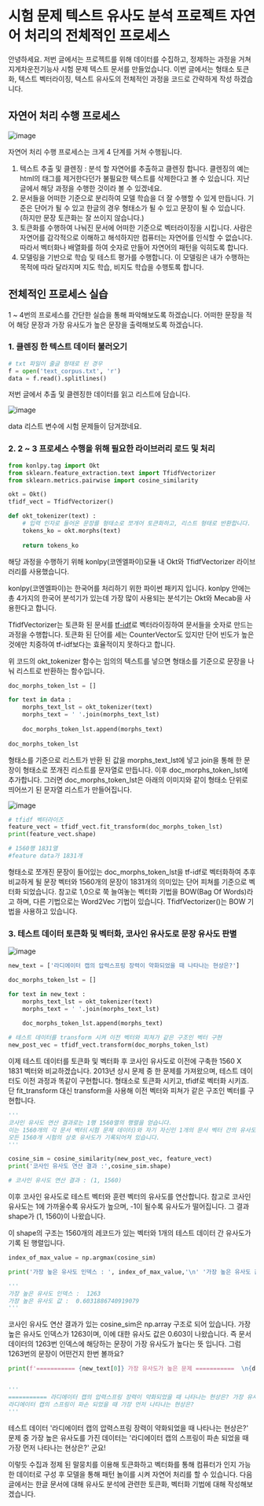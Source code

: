 # 시험 문제 텍스트 유사도 분석 프로젝트 자연어 처리의 전체적인 프로세스

안녕하세요. 저번 글에서는 프로젝트를 위해 데이터를 수집하고, 정제하는 과정을 거쳐 지게차운전기능사 시험 문제 텍스트 문서를 만들었습니다. 이번 글에서는 형태소 토큰화, 텍스트 벡터라이징, 텍스트 유사도의 전체적인 과정을 코드로 간략하게 작성 하겠습니다. 



## 자연어 처리 수행 프로세스 

![image](https://user-images.githubusercontent.com/71218142/194776801-ada3bebd-2be0-43ae-a211-922a3d6f62d3.png)

자연어 처리 수행 프로세스는 크게 4 단계를 거쳐 수행됩니다. 

1. 텍스트 추출 및 클렌징 : 분석 할 자연어를 추출하고 클렌징 합니다. 클렌징의 예는 html의 태그를 제거한다던가 불필요한 텍스트를 삭제한다고 볼 수 있습니다. 지난 글에서 해당 과정을 수행한 것이라 볼 수 있겠네요. 
2. 문서들을 어떠한 기준으로 분리하여 모델 학습을 더 잘 수행할 수 있게 만듭니다. 기준은 단어가 될 수 있고 한글의 경우 형태소가 될 수 있고 문장이 될 수 있습니다. (하지만 문장 토큰화는 잘 쓰이지 않습니다.)  
3. 토큰화를 수행하여 나눠진 문서에 어떠한 기준으로 벡터라이징을 시킵니다. 사람은 자연어를 감각적으로 이해하고 해석하지만 컴퓨터는 자연어를 인식할 수 없습니다. 따라서 벡터화나 배열화를 하여 숫자로 만들어 자연어의 패턴을 익히도록 합니다.
4. 모델링을 기반으로 학습 및 테스트 평가를 수행합니다. 이 모델링은 내가 수행하는 목적에 따라 달라지며 지도 학습, 비지도 학습을 수행토록 합니다.



## 전체적인 프로세스 실습 

1 ~ 4번의 프로세스를 간단한 실습을 통해 파악해보도록 하겠습니다. 어떠한 문장을 적어 해당 문장과 가장 유사도가 높은 문장을 출력해보도록 하겠습니다. 



### 1. 클렌징 한 텍스트 데이터 불러오기 

```python
# txt 파일이 줄글 형태로 된 경우 
f = open('text_corpus.txt', 'r')
data = f.read().splitlines()
```

저번 글에서 추출 및 클렌징한 데이터를 읽고 리스트에 담습니다.

![image](https://user-images.githubusercontent.com/71218142/194777349-2e5cc97f-4737-4702-8d33-07385c1ec4fe.png)

data 리스트 변수에 시험 문제들이 담겨졌네요. 



### 2. 2 ~ 3 프로세스 수행을 위해 필요한 라이브러리 로드 및 처리 

```python
from konlpy.tag import Okt
from sklearn.feature_extraction.text import TfidfVectorizer
from sklearn.metrics.pairwise import cosine_similarity

okt = Okt()
tfidf_vect = TfidfVectorizer()

def okt_tokenizer(text) : 
    # 입력 인자로 들어온 문장를 형태소로 쪼개어 토큰화하고, 리스트 형태로 반환합니다.
    tokens_ko = okt.morphs(text)
    
    return tokens_ko
```

해당 과정을 수행하기 위해 konlpy(코엔엘파이)모듈 내 Okt와 TfidfVectorizer 라이브러리를 사용했습니다.

konlpy(코엔엘파이)는 한국어를 처리하기 위한 파이썬 패키지 입니다. konlpy 안에는 총 4가지의 한국어 분석기가 있는데 가장 많이 사용되는 분석기는 Okt와 Mecab을 사용한다고 합니다. 

TfidfVectorizer는 토큰화 된 문서를 [tf-idf](https://ko.wikipedia.org/wiki/Tf-idf)로 벡터라이징하여 문서들을 숫자로 만드는 과정을 수행합니다. 토큰화 된 단어를 세는 CounterVector도 있지만 단어 빈도가 높은 것에만 치중하여 tf-idf보다는 효율적이지 못하다고 합니다. 

위 코드의 okt_tokenizer 함수는 임의의 텍스트를 넣으면 형태소를 기준으로 문장을 나눠 리스트로 반환하는 함수입니다. 



```python
doc_morphs_token_lst = []

for text in data : 
    morphs_text_lst = okt_tokenizer(text)
    morphs_text = ' '.join(morphs_text_lst)
    
    doc_morphs_token_lst.append(morphs_text)
    
doc_morphs_token_lst
```

형태소를 기준으로 리스트가 반환 된 값을 morphs_text_lst에 넣고  join을 통해 한 문장이 형태소로 쪼개진 리스트를 문자열로 만듭니다. 이후 doc_morphs_token_lst에 추가합니다. 그러면 doc_morphs_token_lst은 아래의 이미지와 같이 형태소 단위로 띄어쓰기 된 문자열 리스트가 만들어집니다. 

![image](https://user-images.githubusercontent.com/71218142/194777998-88f76bcb-9758-436b-8cea-b7865e4dff75.png)



```python
# tfidf 벡터라이즈
feature_vect = tfidf_vect.fit_transform(doc_morphs_token_lst)
print(feature_vect.shape)

# 1560행 1831열
#feature data가 1831개
```

형태소로 쪼개진 문장이 들어있는 doc_morphs_token_lst을 tf-idf로 벡터화하여 추후 비교하게 될 문장 벡터와 1560개의 문장이 1831개의 의미있는 단어 피쳐를 기준으로 벡터화 되었습니다. 참고로 1,0으로 쭉 늘여놓는 벡터화 기법을 BOW(Bag Of Words)라고 하며, 다른 기법으로는 Word2Vec 기법이 있습니다. TfidfVectorizer()는 BOW 기법을 사용하고 있습니다. 



### 3. 테스트 데이터 토큰화 및 벡터화, 코사인 유사도로 문장 유사도 판별

![image](https://user-images.githubusercontent.com/71218142/194778449-7e7010ad-3682-42e1-bdd2-27e1ed3b1819.png)

```python
new_text = ['라디에이터 캡의 압력스프링 장력이 약화되었을 때 나타나는 현상은?']

doc_morphs_token_lst = []

for text in new_text : 
    morphs_text_lst = okt_tokenizer(text)
    morphs_text = ' '.join(morphs_text_lst)
    
    doc_morphs_token_lst.append(morphs_text)

# 테스트 데이터를 transform 시켜 이전 벡터와 피쳐가 같은 구조인 벡터 구현 
new_post_vec = tfidf_vect.transform(doc_morphs_token_lst)
```



이제 테스트 데이터를 토큰화 및 벡터화 후 코사인 유사도로 이전에 구축한 1560 X 1831 벡터와  비교하겠습니다. 2013년 상시 문제 중 한 문제를 가져왔으며, 테스트 데이터도 이전 과정과 똑같이 구현합니다. 형태소로 토큰화 시키고, tfidf로 벡터화 시키죠. 단 fit_transform 대신 transform을 사용해 이전 벡터와 피쳐가 같은 구조인 벡터를 구현합니다.



```python
'''
코사인 유사도 연산 결과로는 1행 1560열의 행렬을 얻습니다. 
이는 1560개의 각 문서 벡터(시험 문제 데이터)와 자기 자신인 1개의 문서 벡터 간의 유사도가 기록된 행렬입니다. 
모든 1560개 시험의 상호 유사도가 기록되어져 있습니다. 
'''

cosine_sim = cosine_similarity(new_post_vec, feature_vect)
print('코사인 유사도 연산 결과 :',cosine_sim.shape)

# 코사인 유사도 연산 결과 : (1, 1560)
```



이후 코사인 유사도로 테스트 벡터와 훈련 벡터의 유사도를 연산합니다. 참고로 코사인 유사도는 1에 가까울수록 유사도가 높으며, -1이 될수록 유사도가 떨어집니다.  그 결과 shape가 (1, 1560)이 나왔습니다. 

이 shape의 구조는 1560개의 레코드가 있는 벡터와 1개의 테스트 데이터 간 유사도가 기록 된 행렬입니다. 



```python
index_of_max_value = np.argmax(cosine_sim)

print('가장 높은 유사도 인덱스 : ', index_of_max_value,'\n' '가장 높은 유사도 값 : ', np.max(cosine_sim))

'''
가장 높은 유사도 인덱스 :  1263 
가장 높은 유사도 값 :  0.6031886740919079
'''
```

코사인 유사도 연산 결과가 있는 cosine_sim은 np.array 구조로 되어 있습니다.  가장 높은 유사도 인덱스가 1263이며, 이에 대한 유사도 값은 0.603이 나왔습니다. 즉 문서 데이터의 1263번 인덱스에 해당하는 문장이 가장 유사도가 높다는 뜻 입니다. 그럼 1263번의 문장이 어떤건지 한번 볼까요? 



```python
print(f'=========== {new_text[0]} 가장 유사도가 높은 문제 ===========  \n{data[1263]}')


'''
=========== 라디에이터 캡의 압력스프링 장력이 약화되었을 때 나타나는 현상은? 가장 유사도가 높은 문제 ===========  
라디에이터 캡의 스프링이 파손 되었을 때 가장 먼저 나타나는 현상은?
'''
```

테스트 데이터 '라디에이터 캡의 압력스프링 장력이 약화되었을 때 나타나는 현상은?' 문제 중 가장 높은 유사도를 가진 데이터는 '라디에이터 캡의 스프링이 파손 되었을 때 가장 먼저 나타나는 현상은?' 군요! 



이렇듯 수집과 정제 된 말뭉치를 이용해 토큰화하고 벡터화를 통해 컴퓨터가 인지 가능한 데이터로 구성 후 모델을 통해 패턴 놀이를 시켜 자연어 처리를 할 수 있습니다. 다음 글에서는 한글 문서에 대해 유사도 분석에 관련한 토큰화, 벡터화 기법에 대해 작성해보겠습니다.

